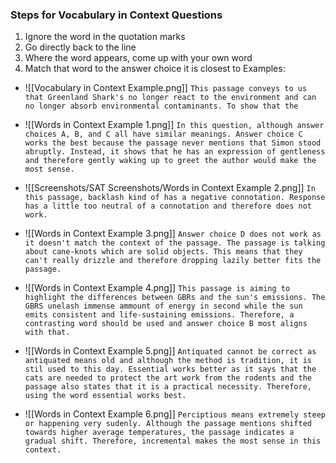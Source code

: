 ### Steps for Vocabulary in Context Questions
1. Ignore the word in the quotation marks
2. Go directly back to the line
3. Where the word appears, come up with your own word 
4. Match that word to the answer choice it is closest to
  Examples: 
- ![[Vocabulary in Context Example.png]]
	`This passage conveys to us that Greenland Shark's no longer react to the environment and can no longer absorb environmental contaminants. To show that the `
	
- ![[Words in Context Example 1.png]]
	`In this question, although answer choices A, B, and C all have similar meanings. Answer choice C works the best because the passage never mentions that Simon stood abruptly. Instead, it shows that he has an expression of gentleness and therefore gently waking up to greet the author would make the most sense.`

- ![[Screenshots/SAT Screenshots/Words in Context Example 2.png]]
	`In this passage, backlash kind of has a negative connotation. Response has a little too neutral of a connotation and therefore does not work.`


- ![[Words in Context Example 3.png]]
	`Answer choice D does not work as it doesn't match the context of the passage. The passage is talking about cane-knots which are solid objects. This means that they can't really drizzle and therefore dropping lazily better fits the passage.`


- ![[Words in Context Example 4.png]]
	`This passage is aiming to highlight the differences between GBRs and the sun's emissions. The GBRS unelash immense ammount of energy in second while the sun emits consistent and life-sustaining emissions. Therefore, a contrasting word should be used and answer choice B most aligns with that.`


- ![[Words in Context Example 5.png]]
	`Antiquated cannot be correct as antiquated means old and although the method is tradition, it is stil used to this day. Essential works better as it says that the cats are needed to protect the art work from the rodents and the passage also states that it is a practical necessity. Therefore, using the word essential works best.`


- ![[Words in Context Example 6.png]]
	`Perciptious means extremely steep or happening very sudenly. Although the passage mentions shifted towards higher average temperatures, the passage indicates a gradual shift. Therefore, incremental makes the most sense in this context.`